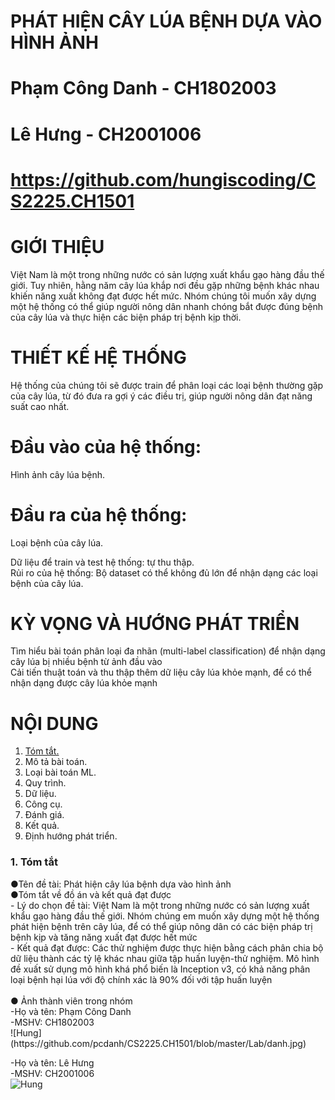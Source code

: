 # PHÁT HIỆN CÂY LÚA BỆNH DỰA VÀO HÌNH ẢNH
# Phạm Công Danh - CH1802003
# Lê Hưng - CH2001006
# https://github.com/hungiscoding/CS2225.CH1501

# GIỚI THIỆU 
Việt Nam là một trong những nước có sản lượng xuất khẩu gạo hàng đầu thế giới. Tuy nhiên, hằng năm cây lúa khắp nơi đều gặp những bệnh khác nhau khiến năng xuất không đạt được hết mức. Nhóm chúng tôi muốn xây dựng một hệ thống có thể giúp người nông dân nhanh chóng bắt được đúng bệnh của cây lúa và thực hiện các biện pháp trị bệnh kịp thời. 
<br />
# THIẾT KẾ HỆ THỐNG 
Hệ thống của chúng tôi sẽ được train để phân loại các loại bệnh thường gặp của cây lúa, từ đó đưa ra gợi ý các điều trị, giúp người nông dân đạt năng suất cao nhất.<br />

# Đầu vào của hệ thống: 
Hình ảnh cây lúa bệnh.<br />

# Đầu ra của hệ thống: 
Loại bệnh của cây lúa.<br />

Dữ liệu để train và test hệ thống: tự thu thập.<br />
Rủi ro của hệ thống: Bộ dataset có thể không đủ lớn để nhận dạng các loại bệnh của cây lúa.<br /> 

# KỲ VỌNG VÀ HƯỚNG PHÁT TRIỂN
Tìm hiểu bài toán phân loại đa nhãn (multi-label classification) để nhận dạng cây lúa bị nhiều bệnh từ ảnh đầu vào<br /> 
Cải tiến thuật toán và thu thập thêm dữ liệu cây lúa khỏe mạnh, để có thể nhận dạng được cây lúa khỏe mạnh<br /> 


# NỘI DUNG
1. [Tóm tắt.](https://github.com/pcdanh/CS2225.CH1501/blob/master/README.md#tomtat)<br />
2. Mô tả bài toán.<br />
3. Loại bài toán ML.<br />
4. Quy trình.<br />
5. Dữ liệu.<br />
6. Công cụ.<br />
7. Đánh giá.<br />
8. Kết quả.<br />
9. Định hướng phát triển.<br />

<h3 id="tomtat">1. Tóm tắt</h3>
●Tên đề tài: Phát hiện cây lúa bệnh dựa vào hình ảnh<br />
●Tóm tắt về đồ án và kết quả đạt được<br />
- Lý do chọn đề tài: Việt Nam là một trong những nước có sản lượng xuất khẩu gạo hàng đầu thế giới. Nhóm chúng em muốn xây dựng một hệ thống phát hiện bệnh trên cây lúa, để có thể giúp nông dân có các biện pháp trị bệnh kịp và tăng năng xuất đạt được hết mức<br />
- Kết quả đạt được: Các thử nghiệm được thực hiện bằng cách phân chia bộ dữ liệu thành các tỷ lệ khác nhau giữa tập huấn luyện-thử nghiệm. Mô hình đề xuất sử dụng mô hình khá phổ biến là Inception v3, có khả năng phân loại bệnh hại lúa với độ chính xác là 90% đối với tập huấn luyện<br /><br />
● Ảnh thành viên trong nhóm<br />
-Họ và tên: Phạm Công Danh<br />
-MSHV: CH1802003<br />
![Hung](https://github.com/pcdanh/CS2225.CH1501/blob/master/Lab/danh.jpg) <br />

-Họ và tên: Lê Hưng  <br />
-MSHV: CH2001006<br />
![Hung](https://github.com/pcdanh/CS2225.CH1501/blob/master/Lab/hung.jpg) <br />

